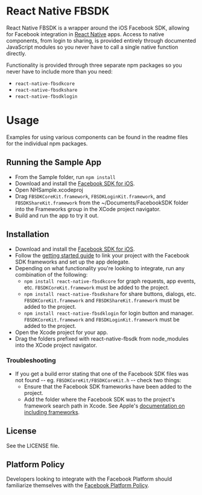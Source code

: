 # React Native FBSDK
React Native FBSDK is a wrapper around the iOS Facebook SDK, allowing for Facebook integration in [React Native](https://facebook.github.io/react-native/) apps.  Access to native components, from login to sharing, is provided entirely through documented JavaScript modules so you never have to call a single native function directly.

Functionality is provided through three separate npm packages so you never have to include more than you need:
- `react-native-fbsdkcore`
- `react-native-fbsdkshare`
- `react-native-fbsdklogin`

# Usage
Examples for using various components can be found in the readme files for the individual npm packages.

## Running the Sample App
- From the Sample folder, run `npm install`
- Download and install the [Facebook SDK for iOS](https://developers.facebook.com/docs/ios).
- Open NHSample.xcodeproj
- Drag `FBSDKCoreKit.framework`, `FBSDKLoginKit.framework`, and `FBSDKShareKit.framework` from the ~/Documents/FacebookSDK folder into the Frameworks group in the XCode project navigator.
- Build and run the app to try it out.

## Installation
- Download and install the [Facebook SDK for iOS](https://developers.facebook.com/docs/ios).
- Follow the [getting started guide](https://developers.facebook.com/docs/ios/getting-started/) to link your project with the Facebook SDK frameworks and set up the app delegate.
- Depending on what functionality you're looking to integrate, run any combination of the following:
  - `npm install react-native-fbsdkcore` for graph requests, app events, etc. `FBSDKCoreKit.framework` must be added to the project.
  - `npm install react-native-fbsdkshare` for share buttons, dialogs, etc. `FBSDKCoreKit.framework` and `FBSDKShareKit.framework` must be added to the project.
  - `npm install react-native-fbsdklogin` for login button and manager. `FBSDKCoreKit.framework` and `FBSDKLoginKit.framework` must be added to the project.
- Open the Xcode project for your app.
- Drag the folders prefixed with react-native-fbsdk from node_modules into the XCode project navigator.

### Troubleshooting
- If you get a build error stating that one of the Facebook SDK files was not found -- eg. `FBSDKCoreKit/FBSDKCoreKit.h` -- check two things\:
  - Ensure that the Facebook SDK frameworks have been added to the project.
  - Add the folder where the Facebook SDK was to the project's framework search path in Xcode. See Apple's [documentation on including frameworks](https://developer.apple.com/library/mac/documentation/MacOSX/Conceptual/BPFrameworks/Tasks/IncludingFrameworks.html).

## License
See the LICENSE file.

## Platform Policy
Developers looking to integrate with the Facebook Platform should familiarize themselves with the [Facebook Platform Policy](https://developers.facebook.com/policy/).
